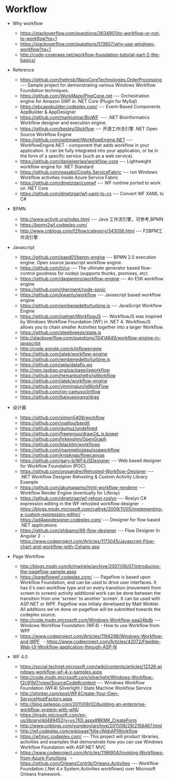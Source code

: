 # Workflow
* Why workflow
  - https://stackoverflow.com/questions/3634901/to-workflow-or-not-to-workflow?rq=1
  - https://stackoverflow.com/questions/513657/why-use-windows-workflow?rq=1
  - http://code-coverage.net/workflow-foundation-tutorial-part-2-the-basics/
* Reference
  - https://github.com/helmsb/WarpCoreTechnologies.OrderProcessing --- Sample project for demonstrating various Windows Workflow Foundation techniques. 
  - https://github.com/WorkMaze/PineCone.net --- Orchestration engine for Amazon SWF in .NET Core (Plugin for MySql) 
  - https://ebcappbuilder.codeplex.com/ --- Event-Based Components AppBuilder & AppDesigner
  - https://github.com/markjulmar/BioWF  --- .NET Bioinformatics Workflow designer and execution engine. 
  - https://github.com/besley/Slickflow --- 开源工作流引擎 .NET Open Source Workflow Engine 
  - https://github.com/optimajet/WorkflowEngine.NET --- WorkflowEngine.NET - component that adds workflow in your application. It can be fully integrated into your application, or be in the form of a specific service (such as a web service). 
  - https://github.com/danielgerlag/workflow-core --- Lightweight workflow engine for .NET Standard 
  - https://github.com/wasabii/Cogito.ServiceFabric  --- run Windows Workflow activities inside Azure Service Fabric
  - https://github.com/dmetzgar/corewf --- WF runtime ported to work on .NET Core 
  - https://github.com/dmetzgar/wf-xaml-to-cs --- Convert WF XAML to C#

* BPMN
  - http://www.activiti.org/index.html --- Java 工作流引擎，可参考,BPMN
  - https://bpmn2wf.codeplex.com/ 
  - http://www.cnblogs.com/f2flow/category/343056.html --- F2BPM工作流引擎
* Javascript 
  - https://github.com/paed01/bpmn-engine --- BPMN 2.0 execution engine. Open source javascript workflow engine.
  - https://github.com/tj/co --- The ultimate generator based flow-control goodness for nodejs (supports thunks, promises, etc) 
  - https://github.com/dagjaneiro/workflow-engine --- An ES6 workflow engine 
  - https://github.com/nherment/node-sonic
  - https://github.com/kwantu/workflow --- Javascript based workflow engine 
  - https://github.com/wmbenedetto/turbine.js --- JavaScript Workflow Engine 
  - https://github.com/joelnet/WorkflowJS --- WorkflowJS was inspired by Windows Workflow Foundation (WF) in .NET 4. WorkflowJS allows you to chain smaller Activities together into a larger Workflow.
  - https://github.com/steelbreeze/state.js
  - http://stackoverflow.com/questions/10414849/workflow-engine-in-javascript
  - http://code.google.com/p/jsflowengine
  - https://github.com/iatek/workflow-engine
  - https://github.com/wmbenedetto/turbine.js
  - https://github.com/apla/dataflo.ws
  - http://npm.taobao.org/package/jsworkflow
  - https://github.com/hemantsshetty/jsWorkflow
  - https://github.com/iatek/workflow-engine
  - https://github.com/yinmingjun/jsWorkFlow
  - https://github.com/jon-camuso/jinflow
  - https://github.com/baixuexiyang/drag 
* 设计器
  - https://github.com/simon5408/workflow
  - https://github.com/osallou/bandit
  - https://github.com/gumuz/undefined
  - https://github.com/freegroup/draw2d_js.bower
  - https://github.com/hrkenshin/OpenGraph
  - https://github.com/blacktm/workflows
  - https://github.com/maximeloizeau/soaworkflow
  - https://github.com/knipknap/flowcanvas
  - https://github.com/gary-b/WF4JSDesigner --- Web based designer for Workflow Foundation (POC). 
  - https://github.com/orosandrei/Rehosted-Workflow-Designer --- .NET Workflow Designer Rehosting & Custom Activity Library Example  
  - https://github.com/akumagamo/html-workflow-renderer --- Workflow Render Engine (eventually for Liferay)
  - https://github.com/dmetzgar/wf-rehost-roslyn --- Roslyn C# expression editing in the WF rehosted workflow designer
  - https://blogs.msdn.microsoft.com/cathyk/2009/11/05/implementing-a-custom-expression-editor/
  - https://ad4appdesigner.codeplex.com/ --- Designer for flow based .NET applications
  - https://github.com/shibamo/99-flow-designer --- Flow Designer In Angular 2 
  - https://www.codeproject.com/Articles/1173045/Javascript-Flow-chart-and-workflow-with-Csharp-asp
 * Page Workflow
   - http://blogs.msdn.com/b/mwinkle/archive/2007/06/07/introducing-the-pageflow-sample.aspx
   - https://pageflowwf.codeplex.com/  --- Pageflow is based upon Workflow Foundation, and can be used to drive user interfaces. It has it's own workflow type and on every transition (movement from screen to screen) activity additional work can be done between the transition from one 'screen' to another 'screen'.
It can be used with ASP.NET or WPF.
Pageflow was initialy developed by Matt Winkler.
All additions we've done on pageflow will be submitted towards the codeplex source.
   - http://code.msdn.microsoft.com/Windows-Workflow-eaa24bdb  --- Windows Workflow Foundation (WF4) - How to use Workflow from WPF
   - https://www.codeproject.com/Articles/1194298/Windows-Workflow-and-WPF
   - https://www.codeproject.com/Articles/42072/Flexible-Web-UI-Workflow-application-through-ASP-N
   
 * WF 4.0
   - https://social.technet.microsoft.com/wiki/contents/articles/12326.windows-workflow-wf-4-x-samples.aspx
   - http://code.msdn.microsoft.com/silverlight/Windows-Workflow-f2c91fd7/view/SourceCode#content --- Windows Workflow Foundation (WF4) Silverlight / State Machine Workflow Service
   - http://xhinker.com/post/WF4Create-Your-Own-ServiceHostFactory.aspx
   - http://blog.petegoo.com/2011/09/02/building-an-enterprise-workflow-system-with-wf4/
   - https://msdn.microsoft.com/en-us/library/dd489452(v=vs.110).aspx#BKMK_CreateForm
   - http://www.cnblogs.com/yungboy/archive/2011/08/29/2158467.html
   - http://wf.codeplex.com/wikipage?title=WebAPIWorkflow
   - https://wfmvc.codeplex.com/ --- This project will product libraries, activities and examples that demonstrate how you can use Windows Workflow Foundation with ASP.NET MVC
   - https://www.codeproject.com/Articles/1196904/Invoking-Workflows-from-Azure-Functions
   - https://github.com/OrleansContrib/Orleans.Activities --- Workflow Foundation (.Net 4.x System.Activities workflows) over Microsoft Orleans framework.
   
